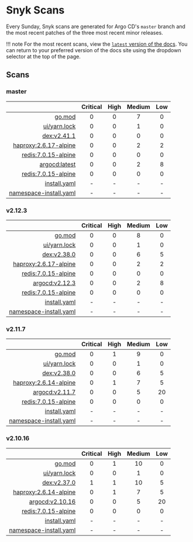 # Snyk Scans

Every Sunday, Snyk scans are generated for Argo CD's `master` branch and the most recent patches of the three most
recent minor releases.

!!! note
    For the most recent scans, view the [`latest` version of the docs](https://argo-cd.readthedocs.io/en/latest/snyk/).
    You can return to your preferred version of the docs site using the dropdown selector at the top of the page.

## Scans

### master

|    | Critical | High | Medium | Low |
|---:|:--------:|:----:|:------:|:---:|
| [go.mod](master/argocd-test.html) | 0 | 0 | 7 | 0 |
| [ui/yarn.lock](master/argocd-test.html) | 0 | 0 | 1 | 0 |
| [dex:v2.41.1](master/ghcr.io_dexidp_dex_v2.41.1.html) | 0 | 0 | 0 | 0 |
| [haproxy:2.6.17-alpine](master/public.ecr.aws_docker_library_haproxy_2.6.17-alpine.html) | 0 | 0 | 2 | 2 |
| [redis:7.0.15-alpine](master/public.ecr.aws_docker_library_redis_7.0.15-alpine.html) | 0 | 0 | 0 | 0 |
| [argocd:latest](master/quay.io_argoproj_argocd_latest.html) | 0 | 0 | 2 | 8 |
| [redis:7.0.15-alpine](master/redis_7.0.15-alpine.html) | 0 | 0 | 0 | 0 |
| [install.yaml](master/argocd-iac-install.html) | - | - | - | - |
| [namespace-install.yaml](master/argocd-iac-namespace-install.html) | - | - | - | - |

### v2.12.3

|    | Critical | High | Medium | Low |
|---:|:--------:|:----:|:------:|:---:|
| [go.mod](v2.12.3/argocd-test.html) | 0 | 0 | 8 | 0 |
| [ui/yarn.lock](v2.12.3/argocd-test.html) | 0 | 0 | 1 | 0 |
| [dex:v2.38.0](v2.12.3/ghcr.io_dexidp_dex_v2.38.0.html) | 0 | 0 | 6 | 5 |
| [haproxy:2.6.17-alpine](v2.12.3/public.ecr.aws_docker_library_haproxy_2.6.17-alpine.html) | 0 | 0 | 2 | 2 |
| [redis:7.0.15-alpine](v2.12.3/public.ecr.aws_docker_library_redis_7.0.15-alpine.html) | 0 | 0 | 0 | 0 |
| [argocd:v2.12.3](v2.12.3/quay.io_argoproj_argocd_v2.12.3.html) | 0 | 0 | 2 | 8 |
| [redis:7.0.15-alpine](v2.12.3/redis_7.0.15-alpine.html) | 0 | 0 | 0 | 0 |
| [install.yaml](v2.12.3/argocd-iac-install.html) | - | - | - | - |
| [namespace-install.yaml](v2.12.3/argocd-iac-namespace-install.html) | - | - | - | - |

### v2.11.7

|    | Critical | High | Medium | Low |
|---:|:--------:|:----:|:------:|:---:|
| [go.mod](v2.11.7/argocd-test.html) | 0 | 1 | 9 | 0 |
| [ui/yarn.lock](v2.11.7/argocd-test.html) | 0 | 0 | 1 | 0 |
| [dex:v2.38.0](v2.11.7/ghcr.io_dexidp_dex_v2.38.0.html) | 0 | 0 | 6 | 5 |
| [haproxy:2.6.14-alpine](v2.11.7/haproxy_2.6.14-alpine.html) | 0 | 1 | 7 | 5 |
| [argocd:v2.11.7](v2.11.7/quay.io_argoproj_argocd_v2.11.7.html) | 0 | 0 | 5 | 20 |
| [redis:7.0.15-alpine](v2.11.7/redis_7.0.15-alpine.html) | 0 | 0 | 0 | 0 |
| [install.yaml](v2.11.7/argocd-iac-install.html) | - | - | - | - |
| [namespace-install.yaml](v2.11.7/argocd-iac-namespace-install.html) | - | - | - | - |

### v2.10.16

|    | Critical | High | Medium | Low |
|---:|:--------:|:----:|:------:|:---:|
| [go.mod](v2.10.16/argocd-test.html) | 0 | 1 | 10 | 0 |
| [ui/yarn.lock](v2.10.16/argocd-test.html) | 0 | 0 | 1 | 0 |
| [dex:v2.37.0](v2.10.16/ghcr.io_dexidp_dex_v2.37.0.html) | 1 | 1 | 10 | 5 |
| [haproxy:2.6.14-alpine](v2.10.16/haproxy_2.6.14-alpine.html) | 0 | 1 | 7 | 5 |
| [argocd:v2.10.16](v2.10.16/quay.io_argoproj_argocd_v2.10.16.html) | 0 | 0 | 5 | 20 |
| [redis:7.0.15-alpine](v2.10.16/redis_7.0.15-alpine.html) | 0 | 0 | 0 | 0 |
| [install.yaml](v2.10.16/argocd-iac-install.html) | - | - | - | - |
| [namespace-install.yaml](v2.10.16/argocd-iac-namespace-install.html) | - | - | - | - |
